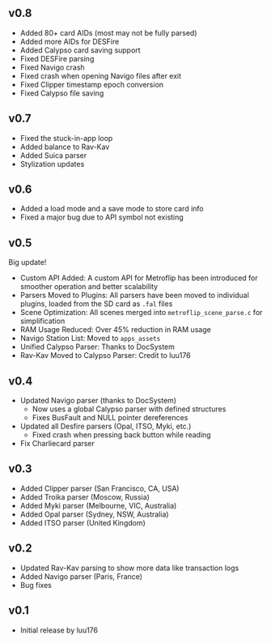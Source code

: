 ## v0.8

- Added 80+ card AIDs (most may not be fully parsed)
- Added more AIDs for DESFire
- Added Calypso card saving support
- Fixed DESFire parsing
- Fixed Navigo crash
- Fixed crash when opening Navigo files after exit
- Fixed Clipper timestamp epoch conversion
- Fixed Calypso file saving 

## v0.7

- Fixed the stuck-in-app loop  
- Added balance to Rav-Kav  
- Added Suica parser  
- Stylization updates  

## v0.6

- Added a load mode and a save mode to store card info  
- Fixed a major bug due to API symbol not existing  

## v0.5

Big update!

- Custom API Added: A custom API for Metroflip has been introduced for smoother operation and better scalability  
- Parsers Moved to Plugins: All parsers have been moved to individual plugins, loaded from the SD card as `.fal` files  
- Scene Optimization: All scenes merged into `metroflip_scene_parse.c` for simplification  
- RAM Usage Reduced: Over 45% reduction in RAM usage  
- Navigo Station List: Moved to `apps_assets`  
- Unified Calypso Parser: Thanks to DocSystem  
- Rav-Kav Moved to Calypso Parser: Credit to luu176  

## v0.4

- Updated Navigo parser (thanks to DocSystem)  
  - Now uses a global Calypso parser with defined structures  
  - Fixes BusFault and NULL pointer dereferences  
- Updated all Desfire parsers (Opal, ITSO, Myki, etc.)  
  - Fixed crash when pressing back button while reading  
- Fix Charliecard parser  

## v0.3

- Added Clipper parser (San Francisco, CA, USA)  
- Added Troika parser (Moscow, Russia)  
- Added Myki parser (Melbourne, VIC, Australia)  
- Added Opal parser (Sydney, NSW, Australia)  
- Added ITSO parser (United Kingdom)  

## v0.2

- Updated Rav-Kav parsing to show more data like transaction logs  
- Added Navigo parser (Paris, France)  
- Bug fixes  

## v0.1

- Initial release by luu176
